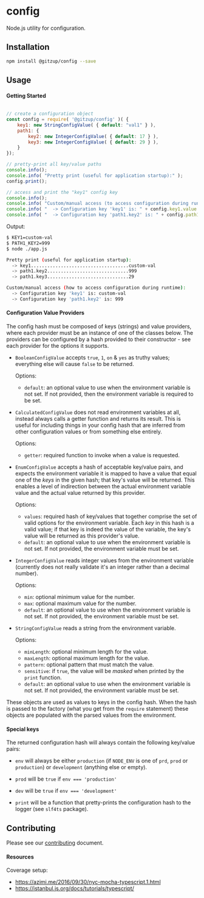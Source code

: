 # config

Node.js utility for configuration.

## Installation 

```sh
npm install @gitzup/config --save
```

## Usage

#### Getting Started

```javascript

// create a configuration object
const config = require( '@gitzup/config' )( {
    key1: new StringConfigValue( { default: "val1" } ),
    path1: {
        key2: new IntegerConfigValue( { default: 17 } ),
        key3: new IntegerConfigValue( { default: 29 } ),
    }
});

// pretty-print all key/value paths
console.info(); 
console.info( "Pretty print (useful for application startup):" ); 
config.print();

// access and print the "key1" config key
console.info(); 
console.info( "Custom/manual access (to access configuration during runtime):" ); 
console.info( "  -> Configuration key 'key1' is: " + config.key1.value );
console.info( "  -> Configuration key 'path1.key2' is: " + config.path1.key2.value );
```

Output:

```sh
$ KEY1=custom-val
$ PATH1_KEY2=999
$ node ./app.js

Pretty print (useful for application startup):
  -> key1....................................custom-val 
  -> path1.key2..............................999 
  -> path1.key3..............................29 

Custom/manual access (how to access configuration during runtime):
  -> Configuration key 'key1' is: custom-val 
  -> Configuration key 'path1.key2' is: 999 
```

#### Configuration Value Providers

The config hash must be composed of keys (strings) and value providers, where each provider must be an instance of one of the classes below. The providers can be configured by a hash provided to their constructor - see each provider for the options it supports. 

* `BooleanConfigValue` accepts `true`, `1`, `on` & `yes` as truthy values; everything else will cause `false` to be returned.

  Options:
  - `default`: an optional value to use when the environment variable is not set. If not provided, then the environment variable is required to be set. 

* `CalculatedConfigValue` does not read environment variables at all, instead always calls a getter function and returns its result. This is useful for including things in your config hash that are inferred from other configuration values or from something else entirely.

  Options:
  - `getter`: required function to invoke when a value is requested.

* `EnumConfigValue` accepts a hash of acceptable key/value pairs, and expects the environment variable it is mapped to have a value that equal one of the _keys_ in the given hash; that key's value will be returned. This enables a level of indirection between the actual environment variable value and the actual value returned by this provider.

  Options:
  - `values`: required hash of key/values that together comprise the set of valid options for the environment variable. Each *key* in this hash is a valid value; if that key is indeed the value of the variable, the key's value will be returned as this provider's value.
  - `default`: an optional value to use when the environment variable is not set. If not provided, the environment variable must be set.

* `IntegerConfigValue` reads integer values from the environment variable (currently does not really validate it's an integer rather than a decimal number).

  Options:
  - `min`: optional minimum value for the number.
  - `max`: optional maximum value for the number.
  - `default`: an optional value to use when the environment variable is not set. If not provided, the environment variable must be set.

* `StringConfigValue` reads a string from the environment variable.

  Options:
  - `minLength`: optional minimum length for the value.
  - `maxLength`: optional maximum length for the value.
  - `pattern`: optional pattern that must match the value.
  - `sensitive`: if `true`, the value will be _masked_ when printed by the `print` function.
  - `default`: an optional value to use when the environment variable is not set. If not provided, the environment variable must be set.

These objects are used as values to keys in the config hash. When the hash is passed to the factory (what you get from the `require` statement) these objects are populated with the parsed values from the environment.

#### Special keys

The returned configuration hash will always contain the following key/value pairs:

- `env` will always be either `production` (if `NODE_ENV` is one of `prd`, `prod` or `production`) or `development` (anything else or empty).

- `prod` will be `true` if `env === 'production'`
 
- `dev` will be `true` if `env === 'development'`
 
- `print` will be a function that pretty-prints the configuration hash to the logger (see `slf4ts` package).

## Contributing

Please see our [contributing](./CONTRIBUTING.md) document.

#### Resources

Coverage setup:
- https://azimi.me/2016/09/30/nyc-mocha-typescript.1.html
- https://istanbul.js.org/docs/tutorials/typescript/
